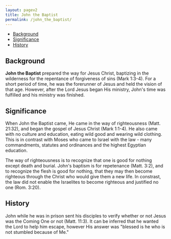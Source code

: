 ```yaml
---
layout: pagev2
title: John the Baptist
permalink: /john_the_baptist/
---
```

- [Background](#background)
- [Significance](#significance)
- [History](#history)

## Background

**John the Baptist** prepared the way for Jesus Christ, baptizing in the wilderness for the repentance of forgiveness of sins (Mark 1:3-4). For a short period of time, he was the forerunner of Jesus and held the vision of that age. However, after the Lord Jesus began His ministry, John's time was fulfilled and his ministry was finished.

## Significance

When John the Baptist came, He came in the way of righteousness (Matt. 21:32), and began the gospel of Jesus Christ (Mark 1:1-4). He also came with no culture and education, eating wild good and wearing wild clothing. This is in contrast with Moses who came to Israel with the law - many commandments, statutes and ordinances and the highest Egyptian education. 

The way of righteousness is to recognize that one is good for nothing except death and burial. John's baptism is for repetenance (Matt. 3:2), and to recognize the flesh is good for nothing, that they may then become righteous through the Christ who would give them a new life. In constrast, the law did not enable the Israelites to become righteous and justified no one (Rom. 3:20).

## History

John while he was in prison sent his disciples to verify whether or not Jesus was the Coming One or not (Matt. 11:3). It can be inferred that he wanted the Lord to help him escape, however His answer was "blessed is he who is not stumbled because of Me." 